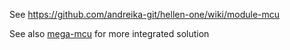 See https://github.com/andreika-git/hellen-one/wiki/module-mcu

See also [mega-mcu](../mega-mcu144) for more integrated solution